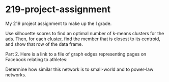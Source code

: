 # 219-project-assignment
My 219 project assignment to make up the I grade.

Use silhouette scores to find an optimal number of k-means clusters for the ads. Then, for each cluster, find the member that is closest to its centroid, and show that row of the data frame.

Part 2.
Here is a link to a file of graph edges representing pages on Facebook relating to athletes:

Determine how similar this network is to small-world and to power-law networks.

